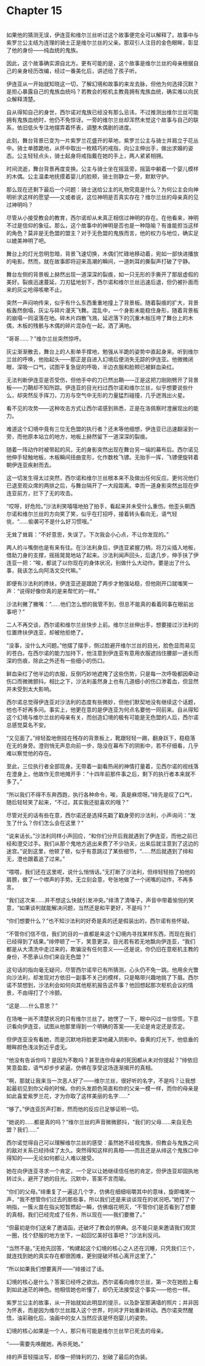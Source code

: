 # Chapter 15

<br>
如果他的猜测无误，伊连亚和维尔兰丝听过这个故事便完全可以解释了。故事中与紫罗兰公主结为连理的骑士正是维尔兰丝的父亲。那双引人注目的金色眼眸，彰显了他的身份——纯血统的鬼族。

因此，这个故事确实源自北方。更有可能的是，这个故事是维尔兰丝的母亲根据自己的亲身经历改编，经过一番美化后，讲述给了孩子听。

伊连亚从一开始就知晓这一切，了解幻境和故事的来龙去脉，但他为何选择沉默？是担心暴露自己的鬼族血统吗？若教会的枢机主教竟拥有鬼族血统，确实难以向民众解释清楚。

自从得知自己的身世，西尔诺对鬼族已经没有那么忌讳，不过推测出维尔兰丝可能拥有鬼族血统时，他仍不免惊讶。一旁的维尔兰丝却浑然未觉这个故事与自己的联系，依旧低头专注地摆弄着怀表，调整木偶剧的进度。

此刻，舞台背景已变为一片紫罗兰花盛开的草地，紫罗兰公主与骑士并肩立于花丛中。骑士单膝跪地，从怀中取出一枚精巧的戒指，向公主伸出手，做出求婚的姿态。公主轻轻点头，骑士起身将戒指戴在她的手上，两人紧紧相拥。

时间流逝，舞台背景再度变换。公主与骑士坐在摇篮旁，摇篮中躺着一个婴儿模样的木偶。公主温柔地抚摸着婴儿的脸颊，骑士则静立一旁，默默守护。

那么现在还剩下最后一个问题：骑士送给公主的礼物究竟是什么？为何公主会向神明祈求这样的愿望——又或者说，这位神明是否真实存在？维尔兰丝的母亲真的见过神明吗？

尽管从小接受教会的教育，西尔诺却从未真正相信过神明的存在。在他看来，神明不过是信仰的象征。那么，这个故事中的神明是否也是一种隐喻？有谁能担当这样的角色？莫非是无色盟的盟主？对于无色盟的鬼族而言，他的权力与地位，确实足以媲美神明了吧。

舞台上的灯光忽明忽暗，背景飞速切换，木偶们忙碌地移动着，宛如一部快进播放的电影。然而，就在故事即将迎来高潮的瞬间，一道刺耳的撕裂声打破了宁静。

舞台左侧的背景板上赫然出现一道深深的裂痕，如一只无形的手撕开了那层虚假的美好。裂痕迅速蔓延，刀刃猛地划下，西尔诺和维尔兰丝迅速后退，但仍被扑面而来的灰尘呛得咳嗽不止。

突然一声闷响传来，似乎有什么东西重重地撞上了背景板。随着裂痕的扩大，背景板轰然倒塌，灰尘与碎片漫天飞舞。混乱中，一个身影未能稳住身形，随着背景板的崩塌一同滚落在地。碎木片四散飞溅，延迟落下的沉重木板压垮了舞台上的木偶，木板的残骸与木偶的碎片混杂在一起，洒了满地。

“哥哥……？”维尔兰丝突然惊呼。

灰尘渐渐散去，舞台上的人影单手撑地，勉强从半跪的姿势中直起身来。听到维尔兰丝的呼唤，他抬起头——那正是自进入幻境后便消失无踪的伊连亚。他微微闭眼，深吸一口气，试图平复急促的呼吸，半边衣服和脸颊已被鲜血染红。

无法判断伊连亚是否受伤，但他手中的刀已然出鞘——正是这把刀刚刚劈开了背景板——刀鞘却不知所踪。伊连亚的目光扫过西尔诺和维尔兰丝，似乎想要说些什么，却突然反手挥刀，刀刃与空气中无形的力量猛烈碰撞，几乎迸溅出火星。

看不见的攻势——这种攻击方式让西尔诺感到熟悉，正是在洛佩察时澄展现出的能力。

难道这个幻境中竟有三位无色盟的执行者？还未等他细想，伊连亚已迅速翻滚到一旁，而他原本站立的地方，地板上赫然留下一道深深的裂痕。

随着一阵动作时被带起的风，无的身影突然出现在舞台另一端的幕布后。西尔诺见他伸手轻触地板，木板瞬间扭曲变形，化作数枚飞镖。无抬手一挥，飞镖便旋转着朝伊连亚疾射而去。

这一切发生得太过突然，西尔诺和维尔兰丝根本来不及做出任何反应。更何况他们已退至观众席的两排之后，与舞台隔开了一大段距离。幸而一道身影突然出现在伊连亚前方，拦下了无的攻击。

“哎呀，好危险。”沙法利笑嘻嘻地拍了拍手，看起来并未受什么重伤。他歪头朝西尔诺和维尔兰丝的方向笑了笑，似乎在打招呼，接着转头看向无，语气轻佻，“……偷袭可不是什么好习惯哦。”

无耸了耸肩：“不好意思，失误了。下次我会小心点，不让你发现的。”

两人的斗嘴倒也是有来有往。在沙法利身后，伊连亚紧握刀柄，将刀尖插入地板，借助刀身的支撑，摇摇晃晃地站了起来。沙法利闻声回头，后退几步，伸手扶了伊连亚一把：“唉，都说了以你现在的身体状况，别做什么大动作。要是出了什么事，我该怎么向阿洛文交代嘛。”

即便有沙法利的搀扶，伊连亚还是踉跄了两步才勉强站稳，但他刚开口就嗤笑一声：“说得好像你真的是来帮忙的一样。”

沙法利撇了撇嘴：“……他们怎么想的我管不到，但总不能真的看着同事在眼前出事吧？”

二人不再交谈，西尔诺和维尔兰丝快步上前。维尔兰丝伸出手，想要接过沙法利的位置搀扶伊连亚，却被他拒绝了。

“没事，没什么大问题。”他摆了摆手，侧过脸避开维尔兰丝的目光，脸色显而易见的苍白。在西尔诺的能力加持下，他注意到伊连亚有意用衣服遮挡住腰部一道长而深的伤痕，除此之外还有一些细小的伤口。

鲜血染红了他半边的衣服，反倒巧妙地遮掩了这些伤势，只是每一次呼吸都因牵动伤口而微微颤抖。相比之下，沙法利虽然身上也有几道细小的伤口渗着血，但显然并未受到太大影响。

西尔诺总觉得伊连亚对沙法利的态度有些微妙，但他们默契地没有继续这个话题，他也不好再多问。事实上，他更在意的是伊连亚为何点名要他一同前来。自从得知这个幻境与维尔兰丝的母亲有关，而创造幻境的极有可能是无色盟的人后，西尔诺总感觉莫名不安。

“又见面了。”绯轻盈地倒挂在残存的背景板上，靴跟轻轻一踢，翻身跃下，稳稳落在无的身旁。澄则悄无声息向前一步，隐没在幕布下的阴影中，若不仔细看，几乎难以察觉他的存在。

至此，三位执行者全部现身。无带着一副看热闹的神情打量着，见西尔诺的视线落在澄身上，他故作无奈地摊开手：“十四年前那件事之后，剩下的执行者本来就不多了。”

“所以我们不得不东奔西跑，执行各种命令，唉，真是麻烦呀。”绯先是叹了口气，随后轻轻笑了起来，“不过，其实我还挺喜欢的哦？”

尽管对无的话有些在意，西尔诺还是选择先戳了戳身旁的沙法利，小声询问：“发生了什么？你们怎么会在这里？”

“说来话长。”沙法利同样小声回应，“和你们分开后我就遇到了伊连亚，而他之前已经和澄交过手。我们从那个鬼地方逃出来费了不少功夫，出来后就注意到了这边的迷宫。”说到这里，他顿了顿，似乎有意跳过了某些细节，“……然后就遇到了绯和无，澄也跟着追了过来。”

“喂喂，我们还在这里呢，说什么悄悄话。”无打断了沙法利，但绯轻轻拍了拍他的肩膀，做了一个噤声的手势。无立刻会意，夸张地做了一个闭嘴的动作，不再多言。

“我们这次来……并不想这么快就引发冲突。”绯清了清嗓子，声音中带着愉悦的笑意，“如果谈判就能解决问题，当然还是和平更好，不是吗？”

“你们想要什么？”也不知沙法利的好奇是真的还是假装出的，西尔诺有些怀疑。

“不管你们信不信，我们的目的一直都是来这个幻境内寻找某样东西，而现在我们已经得到了结果。”绯停顿了一下，笑意更深，目光若有若无地飘向伊连亚，“我们都是从大清洗中走过来的，欺骗没有任何意义——还是说，你仍旧在意枢机主教的身份，不愿承认你们来自无色盟？”

这句话的指向毫无疑问，尽管西尔诺早已有所猜测，心头仍不免一跳。他用余光瞥向沙法利，却发现对方依旧一副事不关己的模样，只是略带兴趣地挑了下眉。西尔诺不禁想到，沙法利会如何向其他枢机报告这件事？他回想起那次枢机会议的情景，不由得打了个冷颤。

“这是……什么意思？”  

在场唯一尚不清楚状况的只有维尔兰丝了。她愣了一下，眼中闪过一丝惊慌，下意识看向伊连亚，试图从他那里得到一个明确的答案——无论是肯定还是否定。

但伊连亚没有看她，而是沉默地将脸更深地藏入阴影中。昏黄的灯光下，他低垂的眼眸颜色浅淡到近乎虚无。  

“他没有告诉你吗？是因为不敢吗？甚至连你母亲的死因都从未对你提起？”绯依旧笑意盈盈，语气却步步紧逼，仿佛在享受这场逐渐揭开的真相。

“啊，那就让我来当一次恶人好了——维尔兰丝，很好听的名字，不是吗？让我想起最初见到你父母的时候。你的头发颜色简直和你的父亲一模一样，而你的母亲是如此喜爱紫罗兰花，才为你取了这样美丽的名字……”  

“够了。”伊连亚厉声打断，然而他的反应已足够证明一切。

“她说的……都是真的吗？”维尔兰丝的声音微微颤抖，“我们的父母……来自无色盟？我们……”

西尔诺觉得自己可以理解维尔兰丝的感受：虽然她不歧视鬼族，但教会与鬼族之间的敌对关系已经持续了太久。突然得知这样的真相——而且还是从绯这个鬼族口中得知的——无论如何都让人难以接受。

她在向伊连亚寻求一个肯定，一个足以让她继续信任他的肯定，但伊连亚却固执地转过头，避开了她的目光。沉默中，答案不言而喻。

“你们的父母。”绯重复了一遍这几个字，仿佛在细细咀嚼其中的意味，旋即嗤笑一声，“我不想管你们过去的那些事，所以我们还是来谈谈现在的状况吧。”她打了个响指，一簇火苗在指尖短暂燃起一瞬，仿佛烟花明灭，“不管你们是否看到了想要的真相，我们已经完成了任务，所以现在——我们要撤了。”

“但最初是你们送来了邀请函，还破坏了教会的祭典。总不能只是来邀请我们观赏一圈，找个舒服的地方坐下，一起回忆美好往事吧？”沙法利反问。

“当然不是。”无抢先回答，“构建起这个幻境的核心之人还在沉睡，只凭我们三个，就连找到她的真实存在都很困难，更别提破坏核心离开这里了。”

“所以如果我们想要离开——”绯接过了话。

幻境的核心是什么？答案已经呼之欲出。西尔诺看向维尔兰丝，第一次在她脸上看到如此迷茫的神色。他相信她也听懂了，却仍无法接受这个事实——他也一样。

紫罗兰公主的故事，从一开始就如此明显的提示，以及卧室那满墙的照片；并非因为怀表，而是因为维尔兰丝踏入这个世界，时间才开始重新转动。西尔诺突然醒悟，油彩融化后，油画中的女人当然应该是怀抱婴儿的姿势。

幻境的核心如果是一个人，那只有可能是维尔兰丝早已死去的母亲。

“——需要先唤醒她，再杀死她。”

绯的声音轻描淡写，却像一把锋利的刀，划破了最后的伪装。
